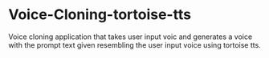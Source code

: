 # Voice-Cloning-tortoise-tts
Voice cloning application that takes user input voic and generates a voice with the prompt text given resembling the user input voice using tortoise tts. 
